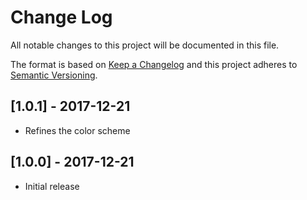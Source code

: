 # Change Log

All notable changes to this project will be documented in this file.

The format is based on [Keep a Changelog](http://keepachangelog.com/) and this project adheres to [Semantic Versioning](http://semver.org/).

## [1.0.1] - 2017-12-21
- Refines the color scheme

## [1.0.0] - 2017-12-21
- Initial release